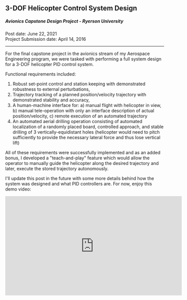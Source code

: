 ## 3-DOF Helicopter Control System Design

##### Avionics Capstone Design Project - Ryerson University

Post date: June 22, 2021
<br>
Project Submission date: April 14, 2016

---

For the final capstone project in the avionics stream of my Aerospace Engineering program, we were tasked with
performing a full system design for a 3-DOF helicopter PID control system. 

Functional requirements included:

1. Robust set-point control and station keeping with demonstrated robustness to external perturbations,
2. Trajectory tracking of a planned position/velocity trajectory with demonstrated stability and accuracy,
3. A human-machine interface for: a) manual flight with helicopter in view, b) manual tele-operation with only an interface
description of actual position/velocity, c) remote execution of an automated trajectory
4. An automated aerial drilling operation consisting of automated localization of a randomly placed board, controlled 
approach, and stable drilling of 3 vertically-equidistant holes (helicopter would need to pitch sufficiently to provide the
necessary lateral force and thus lose vertical lift)

All of these requirements were successfully implemented and as an added bonus, I developed a "teach-and-play" feature which
would allow the operator to manually guide the helicopter along the desired trajectory and later, execute the stored trajectory
autonomously.

I'll update this post in the future with some more details behind how the system was designed and what PID controllers are. 
For now, enjoy this demo video:

<div class="video-container">
    <iframe src="http://www.youtube.com/embed/eRtz15vLFag" height="315" width="560" allowfullscreen="" frameborder="0">
    </iframe>
</div>

